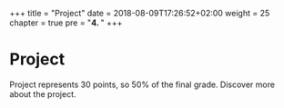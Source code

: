 +++
title = "Project"
date = 2018-08-09T17:26:52+02:00
weight = 25
chapter = true
pre = "<b>4. </b>"
+++

# Project

Project represents 30 points, so 50% of the final grade. Discover more about the project.